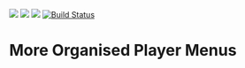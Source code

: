 [![](https://img.shields.io/badge/Discord-MMD-green.svg?style=flat&logo=Discord)](https://discord.mcmoddev.com)
[![](http://cf.way2muchnoise.eu/full_more-organized-player-menus_downloads.svg)](http://minecraft.curseforge.com/projects/more-organized-player-menus)
[![](http://cf.way2muchnoise.eu/versions/Minecraft_more-organized-player-menus_all.svg)](http://minecraft.curseforge.com/projects/more-organized-player-menus)
[![Build Status](https://ci.mcmoddev.com/job/MOPM/badge/icon)](https://ci.mcmoddev.com/job/MOPM/)

# More Organised Player Menus
